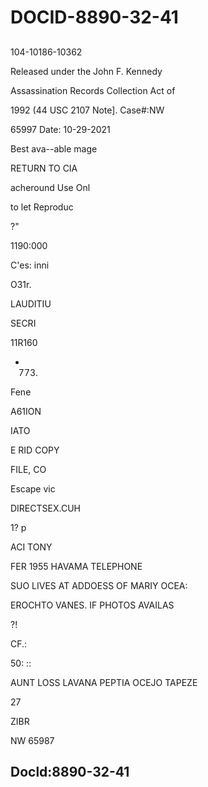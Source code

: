 # DOCID-8890-32-41

##
104-10186-10362

Released under the John F. Kennedy

Assassination Records Collection Act of

1992 (44 USC 2107 Note]. Case#:NW

65997 Date: 10-29-2021

Best ava--able mage

RETURN TO CIA

acheround Use Onl

to let Reproduc

?"

1190:000

C'es: inni

O31r.

LAUDITIU

SECRI

11R160

- 773)

Fene

A61ION

IATO

E RID COPY

FILE, CO

Escape vic

DIRECTSEX.CUH

1? p

ACI TONY

FER 1955 HAVAMA TELEPHONE

SUO LIVES AT ADDOESS OF MARIY OCEA:

EROCHTO VANES. IF PHOTOS AVAILAS

?!

CF.:

50: ::

AUNT LOSS LAVANA PEPTIA OCEJO TAPEZE

27

ZIBR

NW 65987

Docld:8890-32-41
---

